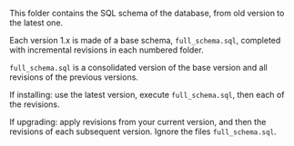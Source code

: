 This folder contains the SQL schema of the database, from old version to the latest one.

Each version 1.x is made of a base schema, `full_schema.sql`, completed with
incremental revisions in each numbered folder.

`full_schema.sql` is a consolidated version of the base version and all
revisions of the previous versions.

If installing: use the latest version, execute `full_schema.sql`, then each of
the revisions.

If upgrading: apply revisions from your current version, and then the revisions
of each subsequent version. Ignore the files `full_schema.sql`.
